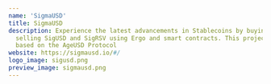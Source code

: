 ```yaml
---
name: 'SigmaUSD'
title: SigmaUSD
description: Experience the latest advancements in Stablecoins by buying and
  selling SigUSD and SigRSV using Ergo and smart contracts. This project is
  based on the AgeUSD Protocol
website: https://sigmausd.io/#/
logo_image: sigusd.png
preview_image: sigmausd.png
---
```

